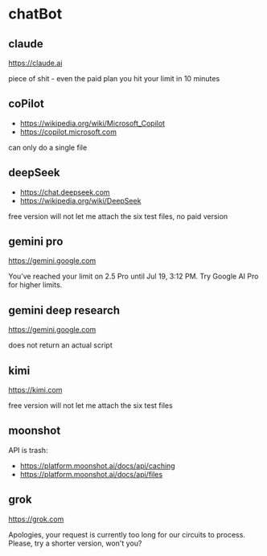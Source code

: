 # chatBot

## claude

https://claude.ai

piece of shit - even the paid plan you hit your limit in 10 minutes

## coPilot

- <https://wikipedia.org/wiki/Microsoft_Copilot>
- https://copilot.microsoft.com

can only do a single file

## deepSeek

- https://chat.deepseek.com
- https://wikipedia.org/wiki/DeepSeek

free version will not let me attach the six test files, no paid version

## gemini pro

https://gemini.google.com

You’ve reached your limit on 2.5 Pro until Jul 19, 3:12 PM. Try Google AI Pro
for higher limits.

## gemini deep research

https://gemini.google.com

does not return an actual script

## kimi

https://kimi.com

free version will not let me attach the six test files

## moonshot

API is trash:

- https://platform.moonshot.ai/docs/api/caching
- https://platform.moonshot.ai/docs/api/files

## grok

https://grok.com

Apologies, your request is currently too long for our circuits to process.
Please, try a shorter version, won't you?
